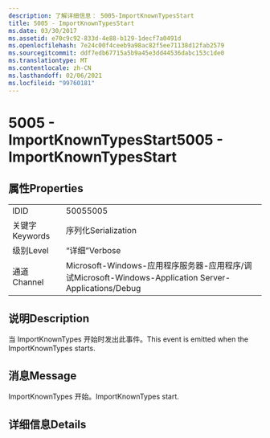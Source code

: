 ```yaml
---
description: 了解详细信息： 5005-ImportKnownTypesStart
title: 5005 - ImportKnownTypesStart
ms.date: 03/30/2017
ms.assetid: e70c9c92-833d-4e88-b129-1decf7a0491d
ms.openlocfilehash: 7e24c00f4ceeb9a98ac82f5ee71138d12fab2579
ms.sourcegitcommit: ddf7edb67715a5b9a45e3dd44536dabc153c1de0
ms.translationtype: MT
ms.contentlocale: zh-CN
ms.lasthandoff: 02/06/2021
ms.locfileid: "99760181"
---
```

# <a name="5005---importknowntypesstart"></a><span data-ttu-id="5a859-103">5005 - ImportKnownTypesStart</span><span class="sxs-lookup"><span data-stu-id="5a859-103">5005 - ImportKnownTypesStart</span></span>

## <a name="properties"></a><span data-ttu-id="5a859-104">属性</span><span class="sxs-lookup"><span data-stu-id="5a859-104">Properties</span></span>  
  
|||  
|-|-|  
|<span data-ttu-id="5a859-105">ID</span><span class="sxs-lookup"><span data-stu-id="5a859-105">ID</span></span>|<span data-ttu-id="5a859-106">5005</span><span class="sxs-lookup"><span data-stu-id="5a859-106">5005</span></span>|  
|<span data-ttu-id="5a859-107">关键字</span><span class="sxs-lookup"><span data-stu-id="5a859-107">Keywords</span></span>|<span data-ttu-id="5a859-108">序列化</span><span class="sxs-lookup"><span data-stu-id="5a859-108">Serialization</span></span>|  
|<span data-ttu-id="5a859-109">级别</span><span class="sxs-lookup"><span data-stu-id="5a859-109">Level</span></span>|<span data-ttu-id="5a859-110">“详细”</span><span class="sxs-lookup"><span data-stu-id="5a859-110">Verbose</span></span>|  
|<span data-ttu-id="5a859-111">通道</span><span class="sxs-lookup"><span data-stu-id="5a859-111">Channel</span></span>|<span data-ttu-id="5a859-112">Microsoft-Windows-应用程序服务器-应用程序/调试</span><span class="sxs-lookup"><span data-stu-id="5a859-112">Microsoft-Windows-Application Server-Applications/Debug</span></span>|  
  
## <a name="description"></a><span data-ttu-id="5a859-113">说明</span><span class="sxs-lookup"><span data-stu-id="5a859-113">Description</span></span>  

 <span data-ttu-id="5a859-114">当 ImportKnownTypes 开始时发出此事件。</span><span class="sxs-lookup"><span data-stu-id="5a859-114">This event is emitted when the ImportKnownTypes starts.</span></span>  
  
## <a name="message"></a><span data-ttu-id="5a859-115">消息</span><span class="sxs-lookup"><span data-stu-id="5a859-115">Message</span></span>  

 <span data-ttu-id="5a859-116">ImportKnownTypes 开始。</span><span class="sxs-lookup"><span data-stu-id="5a859-116">ImportKnownTypes start.</span></span>  
  
## <a name="details"></a><span data-ttu-id="5a859-117">详细信息</span><span class="sxs-lookup"><span data-stu-id="5a859-117">Details</span></span>
